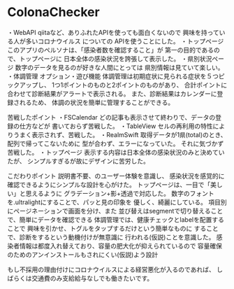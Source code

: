# ColonaChecker

・WebAPI
qiitaなど、ありふれたAPIを使っても面白くないので
興味を持っている人が多いコロナウイルス についての
APIを使うことにした。
・トップページ
このアプリのペルソナは、「感染者数を確認すること」が
第一の目的であるので、トップページに
日本全体の感染状況を誇張して表示した。
・県別状況ページ
数字のデータを見るのが好きな人間にとっては
県別情報は見ていて楽しい。
・体調管理
オプション・遊び機能
体調管理は初期症状に見られる症状を５つピックアップし、
1つ1ポイントのものと2ポイントのものがあり、
合計ポイントに合わせて診断結果がアラートで表示される。
また、診断結果はカレンダーに登録されるため、
体調の状況を簡単に管理することができる。


苦戦したポイント
・FSCalendar
どの記事も表示させて終わりで、データの登録の仕方などが
書いておらず苦戦した。
・TableView
セルの再利用の特性によりうまく表示されず、苦戦した。
・RealmSwift
取得データが1県(total)のとき、配列で帰ってこないために
型が合わず、エラーになっていた。
それに気づかず苦戦した。
・トップページ
表示する内容は日本全体の感染状況のみと決めていたが、
シンプルすぎるが故にデザインに苦労した。

こだわりポイント
説明書不要、のユーザー体験を意識し、
感染状況を感覚的に確認できるようにシンプルな設計を心がけた。
トップページは、一目で「美しい」と思えるように
グラデーション+影+透過で対応した。
数字のフォントを.ultralightにすることで、パッと見の印象を
優しく、綺麗にしている。
項目別にページネーションで画面を分け、また
並び替えはsegmentで切り替えることで、簡単にデータを確認できる
体調管理では、健康チェックとlabelを配置することで
興味を引かせ、トグルをタップするだけという簡単なものに
することで、診断をするという動機付けが無意識に
行われる(仮説)ことを意識した。
感染者情報は都度入れ替えており、容量の肥大化が抑えられているので
容量確保のためのアンインストールもされにくい(仮説)よう設計


もし不採用の理由付けにコロナウイルスによる経営悪化が入るのであれば、
しばらくは交通費のみ支給給与なしでも働きたいです。
